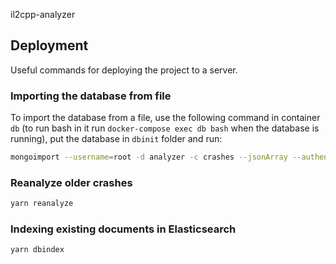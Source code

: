 il2cpp-analyzer
## Deployment 

Useful commands for deploying the project to a server.

### Importing the database from file

To import the database from a file, use the following command in container `db` (to run bash in it run `docker-compose exec db bash` when the database is running), put the database in `dbinit` folder and run:

```bash
mongoimport --username=root -d analyzer -c crashes --jsonArray --authenticationDatabase admin --file=/docker-entrypoint-initdb.d/<filename>.json
```

### Reanalyze older crashes

```bash
yarn reanalyze
```

### Indexing existing documents in Elasticsearch

```bash
yarn dbindex
```
